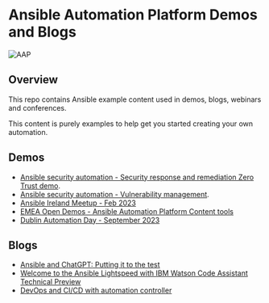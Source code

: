 # Ansible Automation Platform Demos and Blogs

![AAP](assets/img/rh-ansible-automation-platform.png)

## Overview

This repo contains Ansible example content used in demos, blogs, webinars and conferences.

This content is purely examples to help get you started creating your own automation.

## Demos

- [Ansible security automation - Security response and remediation Zero Trust demo](./demos/zta-windows/README.md).
- [Ansible security automation - Vulnerability management](./demos/vulnerability/README.md).
- [Ansible Ireland Meetup - Feb 2023](./demos/dublin_meetup_feb2023/README.md)
- [EMEA Open Demos - Ansible Automation Platform Content tools](./demos/content_tools_webinar_apr_2023/README.md)
- [Dublin Automation Day - September 2023](./demos/dublin_automation_day_sep_2023/README.md)

## Blogs

- [Ansible and ChatGPT: Putting it to the test](./blogs/chatgpt-blog/README.md)
- [Welcome to the Ansible Lightspeed with IBM Watson Code Assistant Technical Preview](./blogs/lightspeed_tech_preview_jun2023/README.md)
- [DevOps and CI/CD with automation controller](./blogs/devops-controller-blog/README.md)
